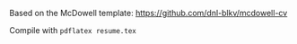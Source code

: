 Based on the McDowell template: https://github.com/dnl-blkv/mcdowell-cv

Compile with `pdflatex resume.tex`
